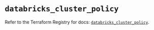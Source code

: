 # `databricks_cluster_policy`

Refer to the Terraform Registry for docs: [`databricks_cluster_policy`](https://registry.terraform.io/providers/databricks/databricks/1.54.0/docs/resources/cluster_policy).
